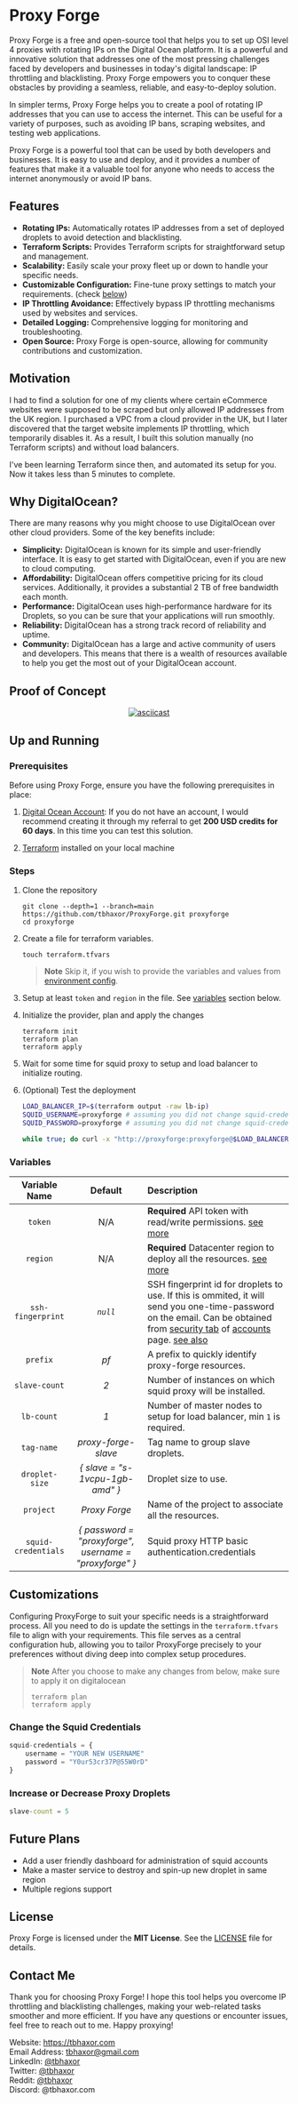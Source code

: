 # Proxy Forge

Proxy Forge is a free and open-source tool that helps you to set up OSI level 4 proxies with rotating IPs on the Digital Ocean platform. It is a powerful and innovative solution that addresses one of the most pressing challenges faced by developers and businesses in today's digital landscape: IP throttling and blacklisting. Proxy Forge empowers you to conquer these obstacles by providing a seamless, reliable, and easy-to-deploy solution.

In simpler terms, Proxy Forge helps you to create a pool of rotating IP addresses that you can use to access the internet. This can be useful for a variety of purposes, such as avoiding IP bans, scraping websites, and testing web applications.

Proxy Forge is a powerful tool that can be used by both developers and businesses. It is easy to use and deploy, and it provides a number of features that make it a valuable tool for anyone who needs to access the internet anonymously or avoid IP bans.

## Features

- **Rotating IPs:** Automatically rotates IP addresses from a set of deployed droplets to avoid detection and blacklisting.
- **Terraform Scripts:** Provides Terraform scripts for straightforward setup and management.
- **Scalability:** Easily scale your proxy fleet up or down to handle your specific needs.
- **Customizable Configuration:** Fine-tune proxy settings to match your requirements. (check [below](#customizations))
- **IP Throttling Avoidance:** Effectively bypass IP throttling mechanisms used by websites and services.
- **Detailed Logging:** Comprehensive logging for monitoring and troubleshooting.
- **Open Source:** Proxy Forge is open-source, allowing for community contributions and customization.

## Motivation

I had to find a solution for one of my clients where certain eCommerce websites were supposed to be scraped but only allowed IP addresses from the UK region. I purchased a VPC from a cloud provider in the UK, but I later discovered that the target website implements IP throttling, which temporarily disables it. As a result, I built this solution manually (no Terraform scripts) and without load balancers. 

I've been learning Terraform since then, and automated its setup for you. Now it takes less than 5 minutes to complete.


## Why DigitalOcean?

There are many reasons why you might choose to use DigitalOcean over other cloud providers. Some of the key benefits include:

- **Simplicity:** DigitalOcean is known for its simple and user-friendly interface. It is easy to get started with DigitalOcean, even if you are new to cloud computing.
- **Affordability:** DigitalOcean offers competitive pricing for its cloud services. Additionally, it provides a substantial 2 TB of free bandwidth each month.
- **Performance:** DigitalOcean uses high-performance hardware for its Droplets, so you can be sure that your applications will run smoothly.
- **Reliability:** DigitalOcean has a strong track record of reliability and uptime.
- **Community:** DigitalOcean has a large and active community of users and developers. This means that there is a wealth of resources available to help you get the most out of your DigitalOcean account.

## Proof of Concept

<center>
    
[![asciicast](https://asciinema.org/a/0XtgYX87bPJgwORDU9jKDKsrB.svg)](https://asciinema.org/a/0XtgYX87bPJgwORDU9jKDKsrB)

</center>

## Up and Running

### Prerequisites

Before using Proxy Forge, ensure you have the following prerequisites in place:

1. [Digital Ocean Account](https://www.digitalocean.com/?refcode=a7587e994b7e&utm_campaign=Referral_Invite&utm_medium=Referral_Program&utm_source=badge): If you do not have an account, I would recommend creating it through my referral to get **200 USD credits for 60 days**. In this time you can test this solution.

2. [Terraform](https://docs.digitalocean.com/reference/terraform/getting-started/) installed on your local machine

### Steps

1.  Clone the repository

    ```console
    git clone --depth=1 --branch=main https://github.com/tbhaxor/ProxyForge.git proxyforge
    cd proxyforge
    ```

2.  Create a file for terraform variables.

    ```console
    touch terraform.tfvars
    ```

    > **Note** Skip it, if you wish to provide the variables and values from [environment config](https://developer.hashicorp.com/terraform/cli/config/environment-variables#tf_var_name).

3.  Setup at least `token` and `region` in the file. See [variables](#variables) section below.

4.  Initialize the provider, plan and apply the changes

    ```console
    terraform init
    terraform plan
    terraform apply
    ```

5.  Wait for some time for squid proxy to setup and load balancer to initialize routing.
6.  (Optional) Test the deployment

    ```sh
    LOAD_BALANCER_IP=$(terraform output -raw lb-ip)
    SQUID_USERNAME=proxyforge # assuming you did not change squid-credentials.username in the tfvars
    SQUID_PASSWORD=proxyforge # assuming you did not change squid-credentials.password in the tfvars

    while true; do curl -x "http://proxyforge:proxyforge@$LOAD_BALANCER_IP:80" https://ifconfig.me; echo; done
    ```

### Variables

|    Variable Name    |                        Default                         | Description                                                                                                                                                                                                                                                                                                                             |
| :-----------------: | :----------------------------------------------------: | :-------------------------------------------------------------------------------------------------------------------------------------------------------------------------------------------------------------------------------------------------------------------------------------------------------------------------------------- |
|       `token`       |                          N/A                           | **Required** API token with read/write permissions. [see more](https://docs.digitalocean.com/reference/api/create-personal-access-token/)                                                                                                                                                                                               |
|      `region`       |                          N/A                           | **Required** Datacenter region to deploy all the resources. [see more](https://docs.digitalocean.com/products/platform/availability-matrix/)                                                                                                                                                                                            |
|  `ssh-fingerprint`  |                        _`null`_                        | SSH fingerprint id for droplets to use. If this is ommited, it will send you one-time-password on the email. Can be obtained from [security tab](https://i.imgur.com/TNTj7D8.png) of [accounts](https://cloud.digitalocean.com/account/security) page. [see also](https://docs.digitalocean.com/products/droplets/how-to/add-ssh-keys/) |
|      `prefix`       |                          _pf_                          | A prefix to quickly identify proxy-forge resources.                                                                                                                                                                                                                                                                                     |
|    `slave-count`    |                          _2_                           | Number of instances on which squid proxy will be installed.                                                                                                                                                                                                                                                                             |
|     `lb-count`      |                          _1_                           | Number of master nodes to setup for load balancer, min `1` is required.                                                                                                                                                                                                                                                                 |
|     `tag-name`      |                  _proxy-forge-slave_                   | Tag name to group slave droplets.                                                                                                                                                                                                                                                                                                       |
|   `droplet-size`    |            _{ slave = "s-1vcpu-1gb-amd" }_             | Droplet size to use.                                                                                                                                                                                                                                                                                                                    |
|      `project`      |                     _Proxy Forge_                      | Name of the project to associate all the resources.                                                                                                                                                                                                                                                                                     |
| `squid-credentials` | _{ password = "proxyforge", username = "proxyforge" }_ | Squid proxy HTTP basic authentication.credentials                                                                                                                                                                                                                                                                                       |

## Customizations

Configuring ProxyForge to suit your specific needs is a straightforward process. All you need to do is update the settings in the `terraform.tfvars` file to align with your requirements. This file serves as a central configuration hub, allowing you to tailor ProxyForge precisely to your preferences without diving deep into complex setup procedures.

> **Note** After you choose to make any changes from below, make sure to apply it on digitalocean
>
> ```console
> terraform plan
> terraform apply
> ```

### Change the Squid Credentials

```terraform
squid-credentials = {
    username = "YOUR NEW USERNAME"
    password = "Y0ur53cr37P@55W0rD"
}
```

### Increase or Decrease Proxy Droplets

```terraform
slave-count = 5
```

## Future Plans

- Add a user friendly dashboard for administration of squid accounts
- Make a master service to destroy and spin-up new droplet in same region
- Multiple regions support

## License

Proxy Forge is licensed under the **MIT License**. See the [LICENSE](LICENSE) file for details.

## Contact Me

Thank you for choosing Proxy Forge! I hope this tool helps you overcome IP throttling and blacklisting challenges, making your web-related tasks smoother and more efficient. If you have any questions or encounter issues, feel free to reach out to me. Happy proxying!

Website: https://tbhaxor.com <br />
Email Address: tbhaxor@gmail.com <br />
LinkedIn: [@tbhaxor](https://linkedin.com/in/tbhaxor/) <br />
Twitter: [@tbhaxor](https://x.com/@tbhaxor) <br />
Reddit: [@tbhaxor](https://www.reddit.com/user/tbhaxor) <br />
Discord: @tbhaxor.com <br />
